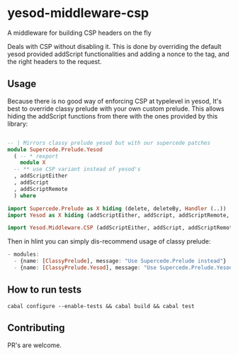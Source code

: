 # yesod-middleware-csp

A middleware for building CSP headers on the fly

Deals with CSP without disabling it.
This is done by overriding the default yesod
provided addScript functionalities and adding
a nonce to the tag, and the right headers to the request.

## Usage

Because there is no good way of enforcing CSP
at typelevel in yesod,
It's best to override classy prelude with your
own custom prelude.
This allows hiding the addScript functions from
there with the ones provided by this library:

```haskell

-- | Mirrors classy prelude yesod but with our supercede patches
module Supercede.Prelude.Yesod
  ( -- * rexport
    module X
  -- ** use CSP variant instead of yesod's
  , addScriptEither
  , addScript
  , addScriptRemote
  ) where

import Supercede.Prelude as X hiding (delete, deleteBy, Handler (..))
import Yesod as X hiding (addScriptEither, addScript, addScriptRemote, addScriptAttrs, addScriptRemoteAttrs)

import Yesod.Middleware.CSP (addScriptEither, addScript, addScriptRemote)

```

Then in hlint you can simply dis-recommend usage of classy prelude:

```haskell
- modules:
  - {name: [ClassyPrelude], message: "Use Supercede.Prelude instead"}
  - {name: [ClassyPrelude.Yesod], message: "Use Supercede.Prelude.Yesod instead"}
```

## How to run tests

```
cabal configure --enable-tests && cabal build && cabal test
```

## Contributing

PR's are welcome.
